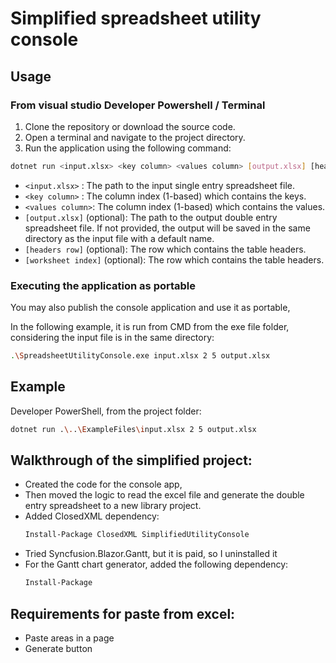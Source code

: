 ﻿# Simplified spreadsheet utility console

## Usage

### From visual studio Developer Powershell / Terminal

1. Clone the repository or download the source code.
2. Open a terminal and navigate to the project directory.
3. Run the application using the following command:

```bash
dotnet run <input.xlsx> <key column> <values column> [output.xlsx] [headers row] [worksheet index]
```

   - `<input.xlsx>`   : The path to the input single entry spreadsheet file.
   - `<key column>`   : The column index (1-based) which contains the keys.
   - `<values column>`: The column index (1-based) which contains the values.
   - `[output.xlsx]` (optional): The path to the output double entry spreadsheet file. If not provided, the output will be saved in the same directory as the input file with a default name.
   - `[headers row]` (optional): The row which contains the table headers.
   - `[worksheet index]` (optional): The row which contains the table headers.

### Executing the application as portable

You may also publish the console application and use it as portable, 

In the following example, it is run from CMD from the exe file folder, considering the input file is in the same directory:
```bash
.\SpreadsheetUtilityConsole.exe input.xlsx 2 5 output.xlsx
```

## Example

Developer PowerShell, from the project folder:
```bash
dotnet run .\..\ExampleFiles\input.xlsx 2 5 output.xlsx
```

## Walkthrough of the simplified project:

- Created the code for the console app,
- Then moved the logic to read the excel file and generate the double entry spreadsheet to a new library project.
- Added ClosedXML dependency:
	```bash
	Install-Package ClosedXML SimplifiedUtilityConsole
	```
- Tried Syncfusion.Blazor.Gantt, but it is paid, so I uninstalled it
- For the Gantt chart generator, added the following dependency:
	```bash	
	Install-Package
	```

## Requirements for paste from excel:
- Paste areas in a page
- Generate button
